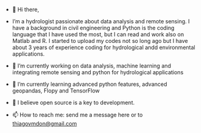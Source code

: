 - 👋 Hi there, 
-  I’m a hydrologist passionate about data analysis and remote sensing. I have a background in civil engineering and Python is the coding language that I have used the most, but I can read and work also on Matlab and R. I started to upload my codes not so long ago but I have about 3 years of experience coding for hydrological andd environmental applications. 


- 🔭 I’m currently working on data analysis, machine learning and integrating remote sensing and python for hydrological applications
- 🌱 I’m currently learning advanced python features, advanced geopandas, Flopy and TensorFlow
- 💞️ I believe open source is a key to development.
- 📫 How to reach me: send me a message here or to thiagovmdon@gmail.com

<!---
thiagovmdon/thiagovmdon is a ✨ special ✨ repository because its `README.md` (this file) appears on your GitHub profile.
You can click the Preview link to take a look at your changes.
--->
